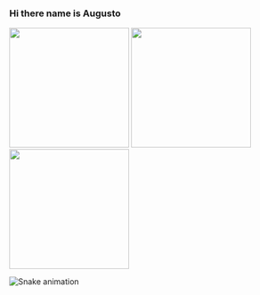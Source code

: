 ### Hi there name is Augusto

<div>
  <a href="https://github.com/MrZeroLeft"></a>
  <img aling="center" height="215em" src="https://github-readme-stats.vercel.app/api?username=MrZeroLeft&show_icons=true&theme=radical">
  <img aling="center" height="215em" src="https://github-readme-stats.vercel.app/api/top-langs/?username=MrZeroLeft&show_icons=true&theme=radical">
  <img aling"center" height="215em" src="https://cdn.discordapp.com/attachments/1009835284034244770/1089281505823563786/Design_sem_nome.gif">
</div>

![Snake animation](https://github.com/MrZeroLeft)


<!--
**MrZeroLeft/MrZeroLeft** is a ✨ _special_ ✨ repository because its `README.md` (this file) appears on your GitHub profile.

Here are some ideas to get you started:

- 🔭 I’m currently working on ...
- 🌱 I’m currently learning ...
- 👯 I’m looking to collaborate on ...
- 🤔 I’m looking for help with ...
- 💬 Ask me about ...
- 📫 How to reach me: ...
- 😄 Pronouns: ...
- ⚡ Fun fact: ...
-->
